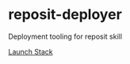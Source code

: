 # reposit-deployer
Deployment tooling for reposit skill

[Launch Stack](https://console.aws.amazon.com/cloudformation/home?region=us-east-1#/stacks/new?stackName=reposit_deployer&templateURL=https://github.com/silarsis/lambci.cf)